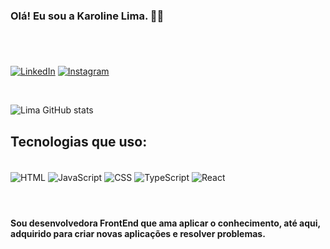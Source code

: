 ### Olá! Eu sou a Karoline Lima. 👩‍💻
#
<br/>

[![LinkedIn](https://img.shields.io/badge/LinkedIn-0077B5?style=for-the-badge&logo=linkedin&logoColor=white)](https://www.linkedin.com/in/karoline-lima-2426a0173/)
[![Instagram](https://img.shields.io/badge/Instagram-E4405F?style=for-the-badge&logo=instagram&logoColor=white)](https://www.instagram.com/kaaholiver/)

<br/>


![Lima GitHub stats](https://github-readme-stats.vercel.app/api?username=karoline254&show_icons=true&theme=transparent)



## Tecnologias que uso:

<div style="display: inline_block"><br/>
<img align="center" alt="HTML" src="https://img.shields.io/badge/HTML-239120?style=for-the-badge&logo=html5&logoColor=white">
<img align="center" alt="JavaScript" src="https://img.shields.io/badge/JavaScript-323330?style=for-the-badge&logo=javascript&logoColor=F7DF1E">
<img align="center" alt="CSS" src="https://img.shields.io/badge/CSS-239120?&style=for-the-badge&logo=css3&logoColor=white">
<img align="center" alt="TypeScript" src="https://img.shields.io/badge/TypeScript-007ACC?style=for-the-badge&logo=typescript&logoColor=white">
<img align="center" alt="React" src="https://img.shields.io/badge/React-20232A?style=for-the-badge&logo=react&logoColor=61DAFB">
</div>

<br/>

# 
#### Sou desenvolvedora FrontEnd que ama aplicar o conhecimento, até aqui, adquirido para criar novas aplicações e resolver problemas. 

